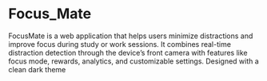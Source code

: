 # Focus_Mate
FocusMate is a web application that helps users minimize distractions and improve focus during study or work sessions. It combines real-time distraction detection through the device’s front camera with features like focus mode, rewards, analytics, and customizable settings. Designed with a clean dark theme
